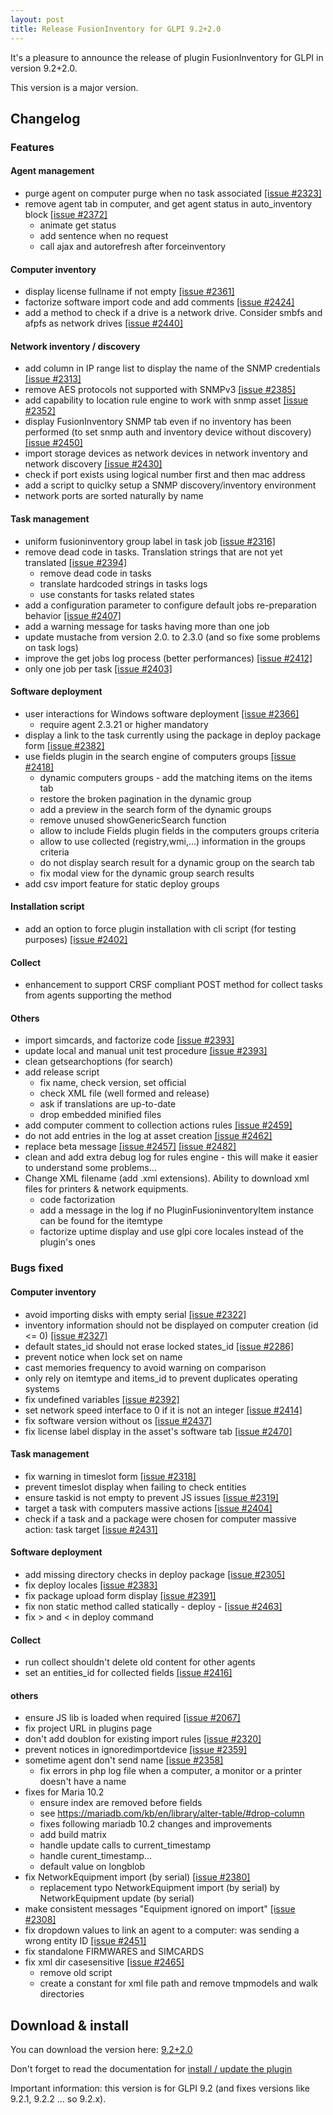 ```yaml
---
layout: post
title: Release FusionInventory for GLPI 9.2+2.0
---
```


It's a pleasure to announce the release of plugin FusionInventory for GLPI in version 9.2+2.0.

This version is a major version.



## Changelog 

### Features

#### Agent management

* purge agent on computer purge when no task associated [[issue #2323]](https://github.com/fusioninventory/fusioninventory-for-glpi/issues/2323)
* remove agent tab in computer, and get agent status in auto_inventory block [[issue #2372]](https://github.com/fusioninventory/fusioninventory-for-glpi/issues/2372)
   * animate get status
   * add sentence when no request
   * call ajax and autorefresh after forceinventory


#### Computer inventory

* display license fullname if not empty [[issue #2361]](https://github.com/fusioninventory/fusioninventory-for-glpi/issues/2361)
* factorize software import code and add comments [[issue #2424]](https://github.com/fusioninventory/fusioninventory-for-glpi/issues/2424)
* add a method to check if a drive is a network drive. Consider smbfs and afpfs as network drives [[issue #2440]](https://github.com/fusioninventory/fusioninventory-for-glpi/issues/2440)


#### Network inventory / discovery

* add column in IP range list to display the name of the SNMP credentials [[issue #2313]](https://github.com/fusioninventory/fusioninventory-for-glpi/issues/2313)
* remove AES protocols not supported with SNMPv3 [[issue #2385]](https://github.com/fusioninventory/fusioninventory-for-glpi/issues/2385)
* add capability to location rule engine to work with snmp asset [[issue #2352]](https://github.com/fusioninventory/fusioninventory-for-glpi/issues/2352)
* display FusionInventory SNMP tab even if no inventory has been performed (to set snmp auth and inventory device without discovery) [[issue #2450]](https://github.com/fusioninventory/fusioninventory-for-glpi/issues/2450)
* import storage devices as network devices in network inventory and network discovery [[issue #2430]](https://github.com/fusioninventory/fusioninventory-for-glpi/issues/2430)
* check if port exists using logical number first and then mac address
* add a script to quiclky setup a SNMP discovery/inventory environment
* network ports are sorted naturally by name


#### Task management

* uniform fusioninventory group label in task job [[issue #2316]](https://github.com/fusioninventory/fusioninventory-for-glpi/issues/2316)
* remove dead code in tasks. Translation strings that are not yet translated [[issue #2394]](https://github.com/fusioninventory/fusioninventory-for-glpi/issues/2394)
    * remove dead code in tasks
    * translate hardcoded strings in tasks logs
    * use constants for tasks related states
* add a configuration parameter to configure default jobs re-preparation behavior [[issue #2407]](https://github.com/fusioninventory/fusioninventory-for-glpi/issues/2407)
* add a warning message for tasks having more than one job
* update mustache from version 2.0. to 2.3.0 (and so fixe some problems on task logs)
* improve the get jobs log process (better performances) [[issue #2412]](https://github.com/fusioninventory/fusioninventory-for-glpi/issues/2412)
* only one job per task [[issue #2403]](https://github.com/fusioninventory/fusioninventory-for-glpi/issues/2403)


#### Software deployment

* user interactions for Windows software deployment [[issue #2366]](https://github.com/fusioninventory/fusioninventory-for-glpi/issues/2366)
   * require agent 2.3.21 or higher mandatory
* display a link to the task currently using the package in deploy package form [[issue #2382]](https://github.com/fusioninventory/fusioninventory-for-glpi/issues/2382)
* use fields plugin in the search engine of computers groups [[issue #2418]](https://github.com/fusioninventory/fusioninventory-for-glpi/issues/2418)
   * dynamic computers groups - add the matching items on the items tab
   * restore the broken pagination in the dynamic group
   * add a preview in the search form of the dynamic groups
   * remove unused showGenericSearch function
   * allow to include Fields plugin fields in the computers groups criteria
   * allow to use collected (registry,wmi,...) information in the groups criteria
   * do not display search result for a dynamic group on the search tab
   * fix modal view for the dynamic group search results
* add csv import feature for static deploy groups


#### Installation script

* add an option to force plugin installation with cli script (for testing purposes) [[issue #2402]](https://github.com/fusioninventory/fusioninventory-for-glpi/issues/2402)


#### Collect

* enhancement to support CRSF compliant POST method for collect tasks from agents supporting the method


#### Others

* import simcards, and factorize code [[issue #2393]](https://github.com/fusioninventory/fusioninventory-for-glpi/issues/2393)
* update local and manual unit test procedure [[issue #2393]](https://github.com/fusioninventory/fusioninventory-for-glpi/issues/2419)
* clean getsearchoptions (for search)
* add release script
   * fix name, check version, set official
   * check XML file (well formed and release)
   * ask if translations are up-to-date
   * drop embedded minified files
* add computer comment to collection actions rules [[issue #2459]](https://github.com/fusioninventory/fusioninventory-for-glpi/issues/2459)
* do not add entries in the log at asset creation [[issue #2462]](https://github.com/fusioninventory/fusioninventory-for-glpi/issues/2462)
* replace beta message [[issue #2457]](https://github.com/fusioninventory/fusioninventory-for-glpi/issues/2457) [[issue #2482]](https://github.com/fusioninventory/fusioninventory-for-glpi/issues/2482)
* clean and add extra debug log for rules engine - this will make it easier to understand some problems...
* Change XML filename (add .xml extensions). Ability to download xml files for printers & network equipments.
   * code factorization
   * add a message in the log if no PluginFusioninventoryItem instance can be found for the itemtype
   * factorize uptime display and use glpi core locales instead of the plugin's ones



### Bugs fixed

#### Computer inventory

* avoid importing disks with empty serial [[issue #2322]](https://github.com/fusioninventory/fusioninventory-for-glpi/issues/2322)
* inventory information should not be displayed on computer creation (id <= 0) [[issue #2327]](https://github.com/fusioninventory/fusioninventory-for-glpi/issues/2327)
* default states_id should not erase locked states_id [[issue #2286]](https://github.com/fusioninventory/fusioninventory-for-glpi/issues/2286)
* prevent notice when lock set on name
* cast memories frequency to avoid warning on comparison
* only rely on itemtype and items_id to prevent duplicates operating systems
* fix undefined variables [[issue #2392]](https://github.com/fusioninventory/fusioninventory-for-glpi/issues/2392)
* set network speed interface to 0 if it is not an integer [[issue #2414]](https://github.com/fusioninventory/fusioninventory-for-glpi/issues/2414)
* fix software version without os [[issue #2437]](https://github.com/fusioninventory/fusioninventory-for-glpi/issues/2437)
* fix license label display in the asset's software tab [[issue #2470]](https://github.com/fusioninventory/fusioninventory-for-glpi/issues/2470)


#### Task management

* fix warning in timeslot form [[issue #2318]](https://github.com/fusioninventory/fusioninventory-for-glpi/issues/2318)
* prevent timeslot display when failing to check entities
* ensure taskid is not empty to prevent JS issues [[issue #2319]](https://github.com/fusioninventory/fusioninventory-for-glpi/issues/2319)
* target a task with computers massive actions [[issue #2404]](https://github.com/fusioninventory/fusioninventory-for-glpi/issues/2404)
* check if a task and a package were chosen for computer massive action: task target [[issue #2431]](https://github.com/fusioninventory/fusioninventory-for-glpi/issues/2431)


#### Software deployment

* add missing directory checks in deploy package [[issue #2305]](https://github.com/fusioninventory/fusioninventory-for-glpi/issues/2305)
* fix deploy locales [[issue #2383]](https://github.com/fusioninventory/fusioninventory-for-glpi/issues/2383)
* fix package upload form display [[issue #2391]](https://github.com/fusioninventory/fusioninventory-for-glpi/issues/2391)
* fix non static method called statically - deploy - [[issue #2463]](https://github.com/fusioninventory/fusioninventory-for-glpi/issues/2463)
* fix > and < in deploy command


#### Collect

* run collect shouldn't delete old content for other agents
* set an entities_id for collected fields [[issue #2416]](https://github.com/fusioninventory/fusioninventory-for-glpi/issues/2416)


#### others

* ensure JS lib is loaded when required [[issue #2067]](https://github.com/fusioninventory/fusioninventory-for-glpi/issues/2318)
* fix project URL in plugins page
* don't add doublon for existing import rules [[issue #2320]](https://github.com/fusioninventory/fusioninventory-for-glpi/issues/2320)
* prevent notices in ignoredimportdevice [[issue #2359]](https://github.com/fusioninventory/fusioninventory-for-glpi/issues/2359)
* sometime agent don't send name [[issue #2358]](https://github.com/fusioninventory/fusioninventory-for-glpi/issues/2358)
   * fix errors in php log file when a computer, a monitor or a printer doesn't have a name
* fixes for Maria 10.2
   * ensure index are removed before fields
   * see https://mariadb.com/kb/en/library/alter-table/#drop-column
   * fixes following mariadb 10.2 changes and improvements
   * add build matrix
   * handle update calls to current_timestamp
   * handle curent_timestamp...
   * default value on longblob
* fix NetworkEquipment import (by serial) [[issue #2380]](https://github.com/fusioninventory/fusioninventory-for-glpi/issues/2380)
   * replacement typo NetworkEquipment import (by serial) by NetworkEquipment update (by serial)
* make consistent messages "Equipment ignored on import" [[issue #2308]](https://github.com/fusioninventory/fusioninventory-for-glpi/issues/2308)
* fix dropdown values to link an agent to a computer: was sending a wrong entity ID [[issue #2451]](https://github.com/fusioninventory/fusioninventory-for-glpi/issues/2451)
* fix standalone FIRMWARES and SIMCARDS
* fix xml dir casesensitive [[issue #2465]](https://github.com/fusioninventory/fusioninventory-for-glpi/issues/2465)
    * remove old script
    * create a constant for xml file path and remove tmpmodels and walk directories


## Download & install

You can download the version here: [9.2+2.0](https://github.com/fusioninventory/fusioninventory-for-glpi/releases/tag/glpi9.2%2B2.0)

Don't forget to read the documentation for [install / update the plugin](http://fusioninventory.org/documentation/fi4g/installation.html)

Important information: this version is for GLPI 9.2 (and fixes versions like 9.2.1, 9.2.2 ... so 9.2.x).

